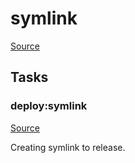 <!-- DO NOT EDIT THIS FILE! -->
<!-- Instead edit recipe/deploy/symlink.php -->
<!-- Then run bin/docgen -->

# symlink

[Source](/recipe/deploy/symlink.php)





## Tasks

### deploy:symlink
[Source](https://github.com/deployphp/deployer/blob/master/recipe/deploy/symlink.php#L5)

Creating symlink to release.




